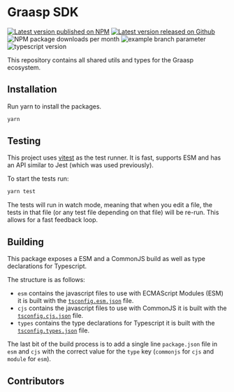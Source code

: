 # Graasp SDK

[![Latest version published on NPM](https://img.shields.io/npm/v/@graasp/sdk?logo=npm)](https://www.npmjs.com/package/@graasp/sdk)
[![Latest version released on Github](https://img.shields.io/github/package-json/v/graasp/graasp-sdk?color=deepskyblue&logo=github)](https://github.com/graasp/graasp-sdk/releases/latest)
![NPM package downloads per month](https://img.shields.io/npm/dm/@graasp/sdk?color=green)
![example branch parameter](https://github.com/graasp/graasp-sdk/actions/workflows/test.yml/badge.svg?branch=main)
![typescript version](https://img.shields.io/github/package-json/dependency-version/graasp/graasp-sdk/dev/typescript)

This repository contains all shared utils and types for the Graasp ecosystem.

## Installation

Run yarn to install the packages.

```sh
yarn
```

## Testing

This project uses [vitest](https://vitest.dev/) as the test runner. It is fast, supports ESM and has an API similar to Jest (which was used previously).

To start the tests run:

```sh
yarn test
```

The tests will run in watch mode, meaning that when you edit a file, the tests in that file (or any test file depending on that file) will be re-run. This allows for a fast feedback loop.

## Building

This package exposes a ESM and a CommonJS build as well as type declarations for Typescript.

The structure is as follows:

- `esm` contains the javascript files to use with ECMAScript Modules (ESM) it is built with the [`tsconfig.esm.json`](./tsconfig.esm.json) file.
- `cjs` contains the javascript files to use with CommonJS it is built with the [`tsconfig.cjs.json`](./tsconfig.cjs.json) file.
- `types` contains the type declarations for Typescript it is built with the [`tsconfig.types.json`](./tsconfig.types.json) file.

The last bit of the build process is to add a single line `package.json` file in `esm` and `cjs` with the correct value for the `type` key (`commonjs` for `cjs` and `module` for `esm`).

## Contributors

<!-- ALL-CONTRIBUTORS-LIST:START - Do not remove or modify this section -->
<!-- prettier-ignore-start -->
<!-- markdownlint-disable -->

<!-- markdownlint-restore -->
<!-- prettier-ignore-end -->

<!-- ALL-CONTRIBUTORS-LIST:END -->
